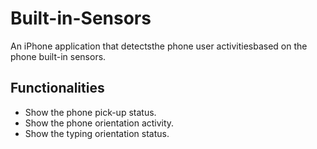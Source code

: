 # Built-in-Sensors
An iPhone application that detectsthe phone user activitiesbased on the phone built-in sensors.

## Functionalities
- Show the phone pick-up status.
- Show the phone orientation activity.
- Show the typing orientation status.

